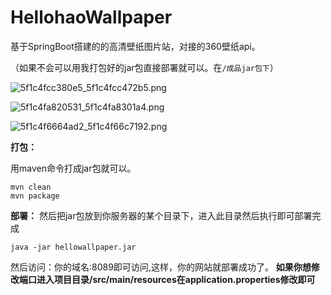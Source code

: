 # HellohaoWallpaper
基于SpringBoot搭建的的高清壁纸图片站，对接的360壁纸api。


（如果不会可以用我打包好的jar包直接部署就可以。在`/成品jar包下`）

![5f1c4fcc380e5_5f1c4fcc472b5.png](https://i.loli.net/2020/07/25/WNaG3mT7CiDwQr1.png)

![5f1c4fa820531_5f1c4fa8301a4.png](https://i.loli.net/2020/07/25/lWOup3Sn2VjfDt6.png)

![5f1c4f6664ad2_5f1c4f66c7192.png](https://i.loli.net/2020/07/25/Dwcgzd6XtMoyFWK.png)

**打包：**

用maven命令打成jar包就可以。
```shell
mvn clean
mvn package
```

**部署：**
然后把jar包放到你服务器的某个目录下，进入此目录然后执行即可部署完成
```shell
java -jar hellowallpaper.jar
```

然后访问：你的域名:8089即可访问,这样，你的网站就部署成功了。
**如果你想修改端口进入项目目录/src/main/resources在application.properties修改即可**

